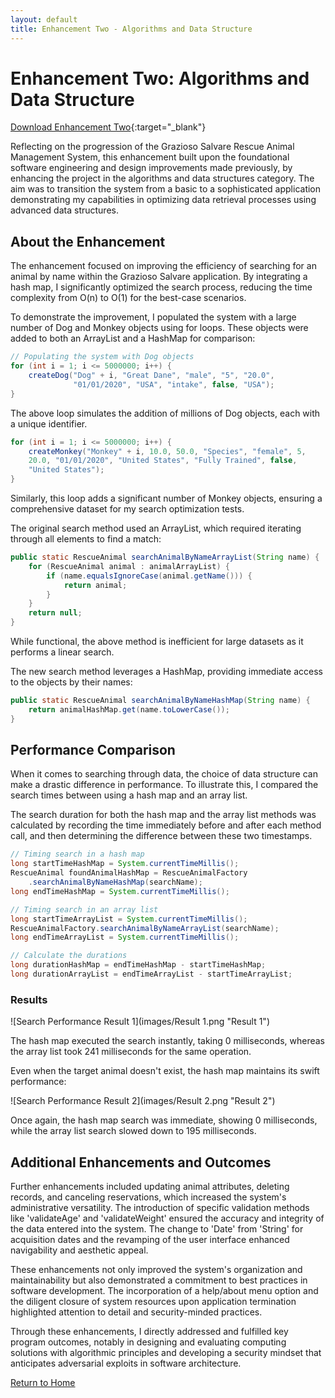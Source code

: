 ```yaml
---
layout: default
title: Enhancement Two - Algorithms and Data Structure
---
```


# Enhancement Two: Algorithms and Data Structure

[Download Enhancement Two](https://drive.google.com/file/d/1HaDTTC-5UzFHW5S0RK5aAPMYYCOFvfys/view?usp=sharing){:target="_blank"}

Reflecting on the progression of the Grazioso Salvare Rescue Animal Management System, this enhancement built upon the foundational software engineering and design improvements made previously, by enhancing the project in the algorithms and data structures category. The aim was to transition the system from a basic to a sophisticated application demonstrating my capabilities in optimizing data retrieval processes using advanced data structures.

## About the Enhancement

The enhancement focused on improving the efficiency of searching for an animal by name within the Grazioso Salvare application. By integrating a hash map, I significantly optimized the search process, reducing the time complexity from O(n) to O(1) for the best-case scenarios.

To demonstrate the improvement, I populated the system with a large number of Dog and Monkey objects using for loops. These objects were added to both an ArrayList and a HashMap for comparison:

```java
// Populating the system with Dog objects
for (int i = 1; i <= 5000000; i++) {
    createDog("Dog" + i, "Great Dane", "male", "5", "20.0", 
              "01/01/2020", "USA", "intake", false, "USA");
}
```

The above loop simulates the addition of millions of Dog objects, each with a unique identifier.

```java
for (int i = 1; i <= 5000000; i++) {
    createMonkey("Monkey" + i, 10.0, 50.0, "Species", "female", 5, 
    20.0, "01/01/2020", "United States", "Fully Trained", false, 
    "United States");
}
```

Similarly, this loop adds a significant number of Monkey objects, ensuring a comprehensive dataset for my search optimization tests.

The original search method used an ArrayList, which required iterating through all elements to find a match:

```java
public static RescueAnimal searchAnimalByNameArrayList(String name) {
    for (RescueAnimal animal : animalArrayList) {
        if (name.equalsIgnoreCase(animal.getName())) {
            return animal;
        }
    }
    return null;
}
```

While functional, the above method is inefficient for large datasets as it performs a linear search.

The new search method leverages a HashMap, providing immediate access to the objects by their names:

```java
public static RescueAnimal searchAnimalByNameHashMap(String name) {
    return animalHashMap.get(name.toLowerCase());
}
```
## Performance Comparison

When it comes to searching through data, the choice of data structure can make a drastic difference in performance. To illustrate this, I compared the search times between using a hash map and an array list.

The search duration for both the hash map and the array list methods was calculated by recording the time immediately before and after each method call, and then determining the difference between these two timestamps.

```java
// Timing search in a hash map
long startTimeHashMap = System.currentTimeMillis();
RescueAnimal foundAnimalHashMap = RescueAnimalFactory
    .searchAnimalByNameHashMap(searchName);
long endTimeHashMap = System.currentTimeMillis();

// Timing search in an array list
long startTimeArrayList = System.currentTimeMillis();
RescueAnimalFactory.searchAnimalByNameArrayList(searchName);
long endTimeArrayList = System.currentTimeMillis();

// Calculate the durations
long durationHashMap = endTimeHashMap - startTimeHashMap;
long durationArrayList = endTimeArrayList - startTimeArrayList;
```

### Results

![Search Performance Result 1](images/Result 1.png "Result 1")

The hash map executed the search instantly, taking 0 milliseconds, whereas the array list took 241 milliseconds for the same operation.

Even when the target animal doesn't exist, the hash map maintains its swift performance:

![Search Performance Result 2](images/Result 2.png "Result 2")

Once again, the hash map search was immediate, showing 0 milliseconds, while the array list search slowed down to 195 milliseconds.

## Additional Enhancements and Outcomes
Further enhancements included updating animal attributes, deleting records, and canceling reservations, which increased the system's administrative versatility. The introduction of specific validation methods like 'validateAge' and 'validateWeight' ensured the accuracy and integrity of the data entered into the system. The change to 'Date' from 'String' for acquisition dates and the revamping of the user interface enhanced navigability and aesthetic appeal.

These enhancements not only improved the system's organization and maintainability but also demonstrated a commitment to best practices in software development. The incorporation of a help/about menu option and the diligent closure of system resources upon application termination highlighted attention to detail and security-minded practices.

Through these enhancements, I directly addressed and fulfilled key program outcomes, notably in designing and evaluating computing solutions with algorithmic principles and developing a security mindset that anticipates adversarial exploits in software architecture.

[Return to Home](/)